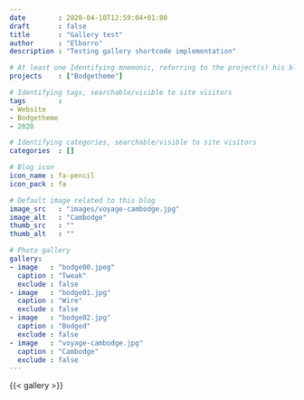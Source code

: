 ```yaml
---
date        : 2020-04-10T12:59:04+01:00
draft       : false
title       : "Gallery test"
author      : "Elborro"
description : "Testing gallery shortcode implementation"

# At least one Identifying mnemonic, referring to the project(s) his blog is related to
projects    : ["Bodgetheme"]

# Identifying tags, searchable/visible to site visitors
tags        :
- Website
- Bodgetheme
- 2020

# Identifying categories, searchable/visible to site visitors
categories  : []

# Blog icon
icon_name : fa-pencil
icon_pack : fa

# Default image related to this blog
image_src   : "images/voyage-cambodge.jpg"
image_alt   : "Cambodge"
thumb_src   : ""
thumb_alt   : ""

# Photo gallery
gallery:
- image   : "bodge00.jpeg"
  caption : "Tweak"
  exclude : false
- image   : "bodge01.jpg"
  caption : "Wire"
  exclude : false
- image   : "bodge02.jpg"
  caption : "Bodged"
  exclude : false
- image   : "voyage-cambodge.jpg"
  caption : "Cambodge"
  exclude : false
---
```


{{< gallery >}}
